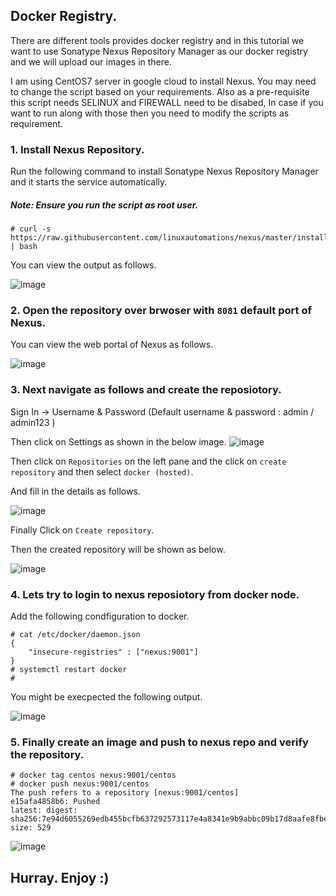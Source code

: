   ## Docker Registry.
  
  There are different tools provides docker registry and in this tutorial we want to use Sonatype Nexus Repository Manager as our docker registry and we will upload our images in there.
  
  I am using CentOS7 server in google cloud to install Nexus. You may need to change the script based on your requirements.
  Also as a pre-requisite this script needs SELINUX and FIREWALL need to be disabed, In case if you want to run along with those then you need to modify the scripts as requirement.
  
 
  ### 1. Install Nexus Repository.
  
  Run the following command to install Sonatype Nexus Repository Manager and it starts the service automatically.
  
  ##### Note: Ensure you run the script as root user.
  
  ```
  # curl -s https://raw.githubusercontent.com/linuxautomations/nexus/master/install.sh | bash
  ```
  
  You can view the output as follows.
  
  ![image](https://user-images.githubusercontent.com/15436444/37280110-d9614210-2612-11e8-9432-7a6aa3121128.png)
  
  
  ### 2. Open the repository over brwoser with `8081` default port of Nexus.
  
  You can view the web portal of Nexus as follows.
  
  ![image](https://user-images.githubusercontent.com/15436444/37280318-709c891e-2613-11e8-8e76-9f81e0cfd214.png)

  ### 3. Next navigate as follows and create the reposiotory.
  
  Sign In -> Username & Password (Default username & password : admin / admin123 )
  
  Then click on Settings as shown in the below image.
  ![image](https://user-images.githubusercontent.com/15436444/37280512-f4b00c6c-2613-11e8-8898-ac33f59cb206.png)

  Then click on `Repositories` on the left pane and the click on `create repository` and then select `docker (hosted)`.
  
  And fill in the details as follows.
  
  ![image](https://user-images.githubusercontent.com/15436444/37280721-9ebdcd70-2614-11e8-8a29-8b87298c2da7.png)

  Finally Click on `Create repository`.
  
  Then the created repository will be shown as below.
  
  ![image](https://user-images.githubusercontent.com/15436444/37280774-d1e362c8-2614-11e8-9fe7-b0bb78a358ef.png)
  
  ### 4. Lets try to login to nexus reposiotory from docker node.
  
  Add the following condfiguration to docker.
  
  ```
  # cat /etc/docker/daemon.json
  {
      "insecure-registries" : ["nexus:9001"]
  }
  # systemctl restart docker
  #
  ```
  
  You might be execpected the following output.
  
  ![image](https://user-images.githubusercontent.com/15436444/37281545-6a2043a6-2617-11e8-940c-bb541599ad51.png)
  
  ### 5. Finally create an image and push to nexus repo and verify the repository.
  
  ```
  # docker tag centos nexus:9001/centos
  # docker push nexus:9001/centos
  The push refers to a repository [nexus:9001/centos]
  e15afa4858b6: Pushed
  latest: digest: sha256:7e94d6055269edb455bcfb637292573117e4a8341e9b9abbc09b17d8aafe8fbe size: 529
  ```
  ![image](https://user-images.githubusercontent.com/15436444/37281652-ce865132-2617-11e8-946c-a705229653c4.png)

  ## Hurray. Enjoy :)   
  
  
  
  
  
 
